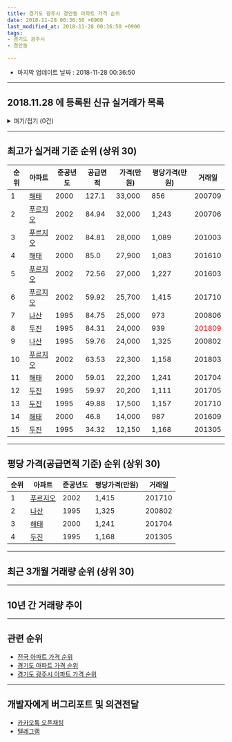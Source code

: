```yaml
---
title: 경기도 광주시 경안동 아파트 가격 순위
date: 2018-11-28 00:36:50 +0900
last_modified_at: 2018-11-28 00:36:50 +0900
tags:
- 경기도 광주시
- 경안동

---
```


* 마지막 업데이트 날짜 : 2018-11-28 00:36:50

---

## 2018.11.28 에 등록된 신규 실거래가 목록

<details>
<summary>펴기/접기 (0건)</summary>
<div markdown="1">

|아파트|준공년도|공급면적|가격(만원)|평당가격(만원)|거래일|
|---|---|---|---|---|---|
|없음||||||


</div>
</details>

---

## 최고가 실거래 기준 순위 (상위 30)


|순위|아파트|준공년도|공급면적|가격(만원)|평당가격(만원)|거래일|
|---|---|---|---|---|---|---|
|1|[해태](https://search.naver.com/search.naver?query=%EA%B2%BD%EA%B8%B0%EB%8F%84+%EA%B4%91%EC%A3%BC%EC%8B%9C+%EA%B2%BD%EC%95%88%EB%8F%99+%ED%95%B4%ED%83%9C)|2000|127.1|33,000|856|200709|
|2|[푸르지오](https://search.naver.com/search.naver?query=%EA%B2%BD%EA%B8%B0%EB%8F%84+%EA%B4%91%EC%A3%BC%EC%8B%9C+%EA%B2%BD%EC%95%88%EB%8F%99+%ED%91%B8%EB%A5%B4%EC%A7%80%EC%98%A4)|2002|84.94|32,000|1,243|200706|
|3|[푸르지오](https://search.naver.com/search.naver?query=%EA%B2%BD%EA%B8%B0%EB%8F%84+%EA%B4%91%EC%A3%BC%EC%8B%9C+%EA%B2%BD%EC%95%88%EB%8F%99+%ED%91%B8%EB%A5%B4%EC%A7%80%EC%98%A4)|2002|84.81|28,000|1,089|201003|
|4|[해태](https://search.naver.com/search.naver?query=%EA%B2%BD%EA%B8%B0%EB%8F%84+%EA%B4%91%EC%A3%BC%EC%8B%9C+%EA%B2%BD%EC%95%88%EB%8F%99+%ED%95%B4%ED%83%9C)|2000|85.0|27,900|1,083|201610|
|5|[푸르지오](https://search.naver.com/search.naver?query=%EA%B2%BD%EA%B8%B0%EB%8F%84+%EA%B4%91%EC%A3%BC%EC%8B%9C+%EA%B2%BD%EC%95%88%EB%8F%99+%ED%91%B8%EB%A5%B4%EC%A7%80%EC%98%A4)|2002|72.56|27,000|1,227|201603|
|6|[푸르지오](https://search.naver.com/search.naver?query=%EA%B2%BD%EA%B8%B0%EB%8F%84+%EA%B4%91%EC%A3%BC%EC%8B%9C+%EA%B2%BD%EC%95%88%EB%8F%99+%ED%91%B8%EB%A5%B4%EC%A7%80%EC%98%A4)|2002|59.92|25,700|1,415|201710|
|7|[나산](https://search.naver.com/search.naver?query=%EA%B2%BD%EA%B8%B0%EB%8F%84+%EA%B4%91%EC%A3%BC%EC%8B%9C+%EA%B2%BD%EC%95%88%EB%8F%99+%EB%82%98%EC%82%B0)|1995|84.75|25,000|973|200806|
|8|[두진](https://search.naver.com/search.naver?query=%EA%B2%BD%EA%B8%B0%EB%8F%84+%EA%B4%91%EC%A3%BC%EC%8B%9C+%EA%B2%BD%EC%95%88%EB%8F%99+%EB%91%90%EC%A7%84)|1995|84.31|24,000|939|<span style="color:red">201809</span>|
|9|[나산](https://search.naver.com/search.naver?query=%EA%B2%BD%EA%B8%B0%EB%8F%84+%EA%B4%91%EC%A3%BC%EC%8B%9C+%EA%B2%BD%EC%95%88%EB%8F%99+%EB%82%98%EC%82%B0)|1995|59.76|24,000|1,325|200802|
|10|[푸르지오](https://search.naver.com/search.naver?query=%EA%B2%BD%EA%B8%B0%EB%8F%84+%EA%B4%91%EC%A3%BC%EC%8B%9C+%EA%B2%BD%EC%95%88%EB%8F%99+%ED%91%B8%EB%A5%B4%EC%A7%80%EC%98%A4)|2002|63.53|22,300|1,158|201803|
|11|[해태](https://search.naver.com/search.naver?query=%EA%B2%BD%EA%B8%B0%EB%8F%84+%EA%B4%91%EC%A3%BC%EC%8B%9C+%EA%B2%BD%EC%95%88%EB%8F%99+%ED%95%B4%ED%83%9C)|2000|59.01|22,200|1,241|201704|
|12|[두진](https://search.naver.com/search.naver?query=%EA%B2%BD%EA%B8%B0%EB%8F%84+%EA%B4%91%EC%A3%BC%EC%8B%9C+%EA%B2%BD%EC%95%88%EB%8F%99+%EB%91%90%EC%A7%84)|1995|59.97|20,200|1,111|201705|
|13|[두진](https://search.naver.com/search.naver?query=%EA%B2%BD%EA%B8%B0%EB%8F%84+%EA%B4%91%EC%A3%BC%EC%8B%9C+%EA%B2%BD%EC%95%88%EB%8F%99+%EB%91%90%EC%A7%84)|1995|49.88|17,500|1,157|201710|
|14|[해태](https://search.naver.com/search.naver?query=%EA%B2%BD%EA%B8%B0%EB%8F%84+%EA%B4%91%EC%A3%BC%EC%8B%9C+%EA%B2%BD%EC%95%88%EB%8F%99+%ED%95%B4%ED%83%9C)|2000|46.8|14,000|987|201609|
|15|[두진](https://search.naver.com/search.naver?query=%EA%B2%BD%EA%B8%B0%EB%8F%84+%EA%B4%91%EC%A3%BC%EC%8B%9C+%EA%B2%BD%EC%95%88%EB%8F%99+%EB%91%90%EC%A7%84)|1995|34.32|12,150|1,168|201305|


---

## 평당 가격(공급면적 기준) 순위 (상위 30)


|순위|아파트|준공년도|평당가격(만원)|거래일|
|---|---|---|---|---|
|1|[푸르지오](https://search.naver.com/search.naver?query=%EA%B2%BD%EA%B8%B0%EB%8F%84+%EA%B4%91%EC%A3%BC%EC%8B%9C+%EA%B2%BD%EC%95%88%EB%8F%99+%ED%91%B8%EB%A5%B4%EC%A7%80%EC%98%A4)|2002|1,415|201710|
|2|[나산](https://search.naver.com/search.naver?query=%EA%B2%BD%EA%B8%B0%EB%8F%84+%EA%B4%91%EC%A3%BC%EC%8B%9C+%EA%B2%BD%EC%95%88%EB%8F%99+%EB%82%98%EC%82%B0)|1995|1,325|200802|
|3|[해태](https://search.naver.com/search.naver?query=%EA%B2%BD%EA%B8%B0%EB%8F%84+%EA%B4%91%EC%A3%BC%EC%8B%9C+%EA%B2%BD%EC%95%88%EB%8F%99+%ED%95%B4%ED%83%9C)|2000|1,241|201704|
|4|[두진](https://search.naver.com/search.naver?query=%EA%B2%BD%EA%B8%B0%EB%8F%84+%EA%B4%91%EC%A3%BC%EC%8B%9C+%EA%B2%BD%EC%95%88%EB%8F%99+%EB%91%90%EC%A7%84)|1995|1,168|201305|


---

## 최근 3개월 거래량 순위 (상위 30)


<div style="width:100%;">
    <canvas id="deal_count_ranking" height="250"></canvas>
</div>


<script>
new Chart(document.getElementById("deal_count_ranking"), {
    type: 'horizontalBar',
    data: {
        labels: ['두진', '푸르지오', '해태'],
        datasets: [{
            label: '실거래 수',
            data: [4, 3, 2],
            borderColor: "rgba(255, 0, 128, 1)",
            backgroundColor: "rgba(255, 0, 128, 0.5)",
            fill: false,
        }]
    },
    options: {
        responsive: true,
        title: {
            display: true,
            text: '최근 3개월 거래량 순위'
        },
        tooltips: {
            mode: 'index',
            intersect: false,
            callbacks: {
                title: function(tooltipItems, data) {
                    return "실거래 수:";
                },
                label: function(tooltipItem, data) {
                    return data.labels[tooltipItem.index] + ": " + tooltipItem.xLabel;
                }
            }
        },
        hover: {
            mode: 'nearest',
            intersect: true
        },
        scales: {
            xAxes: [{
                display: true,
                scaleLabel: {
                    display: true,
                    labelString: '실거래 수'
                },
                ticks: {
                    suggestedMin: 0,
                }
            }],
            yAxes: [{
                display: true,
                ticks: {
                    autoSkip: false,
                    callback: function(value, index, values) {
                        if (value.length > 15)
                            return value.substr(0, 13) + "...";
                        else
                            return value;
                    }
                },
                scaleLabel: {
                    display: false,
                }
            }]
        }
    }
});

</script>


---

## 10년 간 거래량 추이


<div style="width:100%;">
    <canvas id="deal_progress" height="250"></canvas>
</div>

<script>
new Chart(document.getElementById("deal_progress"), {
    type: 'line',
    data: {
        labels: ['200811','200812','200901','200902','200903','200904','200905','200906','200907','200908','200909','200910','200911','200912','201001','201002','201003','201004','201005','201006','201007','201008','201009','201010','201011','201012','201101','201102','201103','201104','201105','201106','201107','201108','201109','201110','201111','201112','201201','201202','201203','201204','201205','201206','201207','201208','201209','201210','201211','201212','201301','201302','201303','201304','201305','201306','201307','201308','201309','201310','201311','201312','201401','201402','201403','201404','201405','201406','201407','201408','201409','201410','201411','201412','201501','201502','201503','201504','201505','201506','201507','201508','201509','201510','201511','201512','201601','201602','201603','201604','201605','201606','201607','201608','201609','201610','201611','201612','201701','201702','201703','201704','201705','201706','201707','201708','201709','201710','201711','201712','201801','201802','201803','201804','201805','201806','201807','201808','201809','201810','201811'],
        datasets: [{
            label: '실거래 수',
            pointRadius: 1,
            data: [1, 0, 1, 3, 8, 5, 5, 3, 4, 11, 6, 5, 3, 1, 4, 4, 10, 3, 3, 2, 3, 1, 1, 6, 1, 4, 5, 3, 4, 4, 9, 5, 3, 7, 8, 10, 6, 5, 4, 9, 7, 6, 5, 4, 4, 5, 3, 3, 3, 8, 7, 2, 15, 6, 4, 4, 3, 4, 8, 7, 3, 6, 9, 14, 11, 4, 7, 4, 9, 10, 9, 9, 5, 8, 9, 12, 9, 11, 6, 8, 5, 10, 4, 11, 4, 3, 3, 4, 9, 5, 6, 5, 9, 6, 9, 10, 3, 2, 5, 8, 3, 4, 11, 7, 6, 3, 4, 5, 2, 1, 2, 3, 6, 2, 2, 8, 1, 4, 6, 3, 0],
            borderColor: "rgba(255, 201, 14, 1)",
            backgroundColor: "rgba(255, 201, 14, 0.5)",
            fill: true,
        }]
    },
    options: {
        responsive: true,
        title: {
            display: true,
            text: '10년간 거래량 추이'
        },
        tooltips: {
            mode: 'index',
            intersect: false,
        },
        hover: {
            mode: 'nearest',
            intersect: true
        },
        scales: {
            xAxes: [{
                display: true,
                scaleLabel: {
                    display: true,
                    labelString: '년/월'
                }
            }],
            yAxes: [{
                display: true,
                ticks: {
                    suggestedMin: 0,
                },
                scaleLabel: {
                    display: true,
                    labelString: '실거래 수'
                }
            }]
        }
    }
});

</script>


---

## 관련 순위

- [전국 아파트 가격 순위](https://inasie.github.io/apt-ranking/전국)
- [경기도 아파트 가격 순위](https://inasie.github.io/apt-ranking/경기도)
- [경기도 광주시 아파트 가격 순위](https://inasie.github.io/apt-ranking/경기도-광주시)


---

## 개발자에게 버그리포트 및 의견전달

- [카카오톡 오픈채팅](https://open.kakao.com/o/gLJUAP4)
- [텔레그램](https://t.me/inasie)

